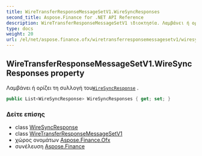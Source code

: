 ```yaml
---
title: WireTransferResponseMessageSetV1.WireSyncResponses
second_title: Aspose.Finance for .NET API Reference
description: WireTransferResponseMessageSetV1 ιδιοκτησία. Λαμβάνει ή ορίζει τη συλλογή τουWireSyncResponse .
type: docs
weight: 20
url: /el/net/aspose.finance.ofx/wiretransferresponsemessagesetv1/wiresyncresponses/
---
```

## WireTransferResponseMessageSetV1.WireSyncResponses property

Λαμβάνει ή ορίζει τη συλλογή του[`WireSyncResponse`](../../../aspose.finance.ofx.wiretransfer/wiresyncresponse/) .

```csharp
public List<WireSyncResponse> WireSyncResponses { get; set; }
```

### Δείτε επίσης

* class [WireSyncResponse](../../../aspose.finance.ofx.wiretransfer/wiresyncresponse/)
* class [WireTransferResponseMessageSetV1](../)
* χώρος ονομάτων [Aspose.Finance.Ofx](../../wiretransferresponsemessagesetv1/)
* συνέλευση [Aspose.Finance](../../../)


